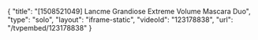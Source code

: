 {
    "title": "[1508521049] Lancme Grandiose Extreme Volume Mascara Duo",
    "type": "solo",
    "layout": "iframe-static",
    "videoId": "123178838",
    "url": "\/tvpembed\/123178838"
}